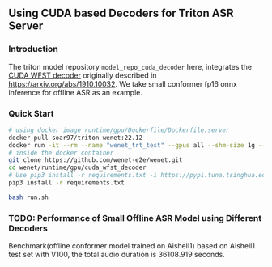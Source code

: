 ## Using CUDA based Decoders for Triton ASR Server
### Introduction
The triton model repository `model_repo_cuda_decoder` here, integrates the [CUDA WFST decoder](https://github.com/nvidia-riva/riva-asrlib-decoder) originally described in https://arxiv.org/abs/1910.10032. We take small conformer fp16 onnx inference for offline ASR as an example. 

### Quick Start
```sh
# using docker image runtime/gpu/Dockerfile/Dockerfile.server
docker pull soar97/triton-wenet:22.12
docker run -it --rm --name "wenet_trt_test" --gpus all --shm-size 1g --net host soar97/triton-wenet:22.12
# inside the docker container
git clone https://github.com/wenet-e2e/wenet.git
cd wenet/runtime/gpu/cuda_wfst_decoder
# Use pip3 install -r requirements.txt -i https://pypi.tuna.tsinghua.edu.cn/simple if you encounter network issue
pip3 install -r requirements.txt

bash run.sh
```

### TODO: Performance of Small Offline ASR Model using Different Decoders

Benchmark(offline conformer model trained on Aishell1) based on Aishell1 test set with V100, the total audio duration is 36108.919 seconds.

<!-- (Note: decoding time is the time spent by the decoding process)
|Decoding Method | decoding time(s) | WER (%)    |
|----------|--------------------|----------------|
| CTC Greedy Search                |  | 4.97  |
| CUDA WFST Decoding (3-gram LM)   |  |   | -->
